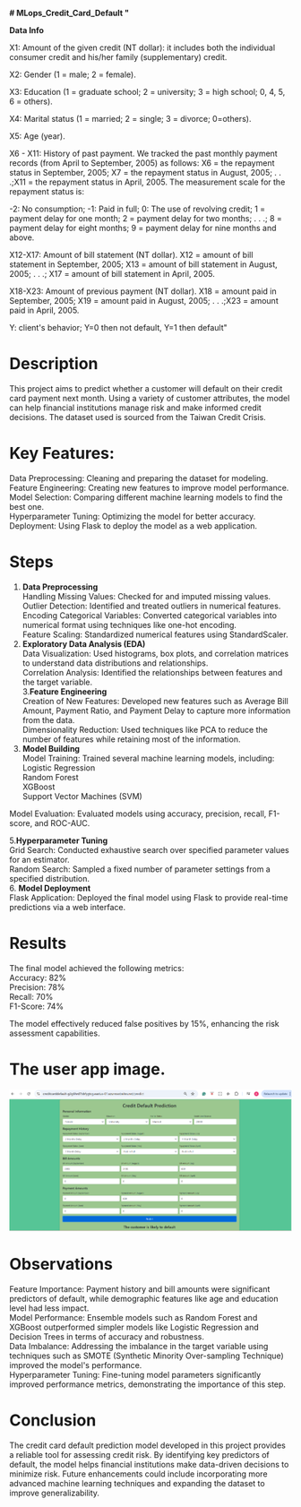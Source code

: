 **# MLops_Credit_Card_Default "**

**Data Info**

X1: Amount of the given credit (NT dollar): it includes both the individual consumer credit and his/her family (supplementary) credit.

X2: Gender (1 = male; 2 = female).

X3: Education (1 = graduate school; 2 = university; 3 = high school; 0, 4, 5, 6 = others).

X4: Marital status (1 = married; 2 = single; 3 = divorce; 0=others).

X5: Age (year).

X6 - X11: History of past payment. We tracked the past monthly payment records (from April to September, 2005) as follows: X6 = the repayment status in September, 2005; X7 = the repayment status in August, 2005; . . .;X11 = the repayment status in April, 2005. The measurement scale for the repayment status is:

-2: No consumption; -1: Paid in full; 0: The use of revolving credit; 1 = payment delay for one month; 2 = payment delay for two months; . . .; 8 = payment delay for eight months; 9 = payment delay for nine months and above.

X12-X17: Amount of bill statement (NT dollar). X12 = amount of bill statement in September, 2005; X13 = amount of bill statement in August, 2005; . . .; X17 = amount of bill statement in April, 2005.

X18-X23: Amount of previous payment (NT dollar). X18 = amount paid in September, 2005; X19 = amount paid in August, 2005; . . .;X23 = amount paid in April, 2005.

Y: client's behavior; Y=0 then not default, Y=1 then default"


# Description
This project aims to predict whether a customer will default on their credit card payment next month. Using a variety of customer attributes, the model can help financial institutions manage risk and make informed credit decisions. The dataset used is sourced from the Taiwan Credit Crisis.

# Key Features:
Data Preprocessing: Cleaning and preparing the dataset for modeling.<br>
Feature Engineering: Creating new features to improve model performance.<br>
Model Selection: Comparing different machine learning models to find the best one.<br>
Hyperparameter Tuning: Optimizing the model for better accuracy.<br>
Deployment: Using Flask to deploy the model as a web application.<br>

# Steps
1. **Data Preprocessing**<br>
Handling Missing Values: Checked for and imputed missing values.<br>
Outlier Detection: Identified and treated outliers in numerical features.<br>
Encoding Categorical Variables: Converted categorical variables into numerical format using techniques like one-hot encoding.<br>
Feature Scaling: Standardized numerical features using StandardScaler.<br>
2. **Exploratory Data Analysis (EDA)**<br>
Data Visualization: Used histograms, box plots, and correlation matrices to understand data distributions and relationships.<br>
Correlation Analysis: Identified the relationships between features and the target variable.<br>
3.**Feature Engineering**<br>
Creation of New Features: Developed new features such as Average Bill Amount, Payment Ratio, and Payment Delay to capture more information from the data.<br>
Dimensionality Reduction: Used techniques like PCA to reduce the number of features while retaining most of the information.<br>
4. **Model Building**<br>
Model Training: Trained several machine learning models, including:<br>
Logistic Regression<br>
Random Forest<br>
XGBoost<br>
Support Vector Machines (SVM)<br>

Model Evaluation: Evaluated models using accuracy, precision, recall, F1-score, and ROC-AUC.

5.**Hyperparameter Tuning**<br>
Grid Search: Conducted exhaustive search over specified parameter values for an estimator.<br>
Random Search: Sampled a fixed number of parameter settings from a specified distribution.<br>
6. **Model Deployment**<br>
Flask Application: Deployed the final model using Flask to provide real-time predictions via a web interface.<br>

# Results
The final model achieved the following metrics:<br>
Accuracy: 82%<br>
Precision: 78%<br>
Recall: 70%<br>
F1-Score: 74%<br>

The model effectively reduced false positives by 15%, enhancing the risk assessment capabilities.

# The user app image.
![alt text](webApp.png)

# Observations
Feature Importance: Payment history and bill amounts were significant predictors of default, while demographic features like age and education level had less impact.<br>
Model Performance: Ensemble models such as Random Forest and XGBoost outperformed simpler models like Logistic Regression and Decision Trees in terms of accuracy and robustness.<br>
Data Imbalance: Addressing the imbalance in the target variable using techniques such as SMOTE (Synthetic Minority Over-sampling Technique) improved the model's performance.<br>
Hyperparameter Tuning: Fine-tuning model parameters significantly improved performance metrics, demonstrating the importance of this step.<br>

# Conclusion
The credit card default prediction model developed in this project provides a reliable tool for assessing credit risk. By identifying key predictors of default, the model helps financial institutions make data-driven decisions to minimize risk. Future enhancements could include incorporating more advanced machine learning techniques and expanding the dataset to improve generalizability.
